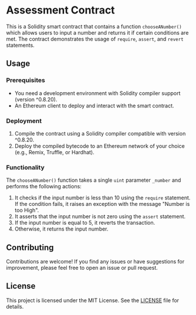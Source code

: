# Assessment Contract

This is a Solidity smart contract that contains a function `chooseANumber()` which allows users to input a number and returns it if certain conditions are met. The contract demonstrates the usage of `require`, `assert`, and `revert` statements.

## Usage

### Prerequisites

- You need a development environment with Solidity compiler support (version ^0.8.20).
- An Ethereum client to deploy and interact with the smart contract.

### Deployment

1. Compile the contract using a Solidity compiler compatible with version ^0.8.20.
2. Deploy the compiled bytecode to an Ethereum network of your choice (e.g., Remix, Truffle, or Hardhat).

### Functionality

The `chooseANumber()` function takes a single `uint` parameter `_number` and performs the following actions:

1. It checks if the input number is less than 10 using the `require` statement. If the condition fails, it raises an exception with the message "Number is too High".
2. It asserts that the input number is not zero using the `assert` statement.
3. If the input number is equal to 5, it reverts the transaction.
4. Otherwise, it returns the input number.

## Contributing

Contributions are welcome! If you find any issues or have suggestions for improvement, please feel free to open an issue or pull request.

## License

This project is licensed under the MIT License. See the [LICENSE](LICENSE) file for details.
